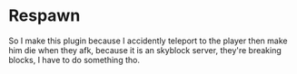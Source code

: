 # Respawn

So I make this plugin because I accidently teleport to the player then make him die when they afk, because it is an skyblock server, they're breaking blocks, I have to do something tho.

